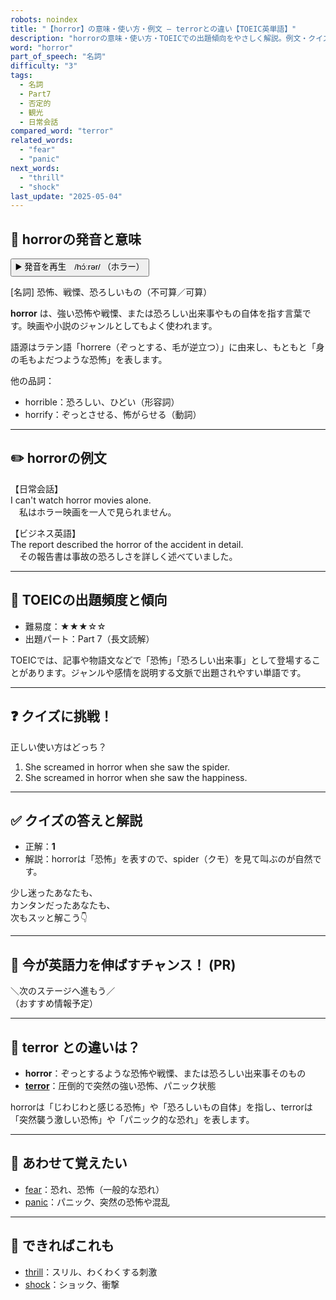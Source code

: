```yaml
---
robots: noindex
title: "【horror】の意味・使い方・例文 ― terrorとの違い【TOEIC英単語】"
description: "horrorの意味・使い方・TOEICでの出題傾向をやさしく解説。例文・クイズ付きでterrorとの違いもわかりやすく学べます。"
word: "horror"
part_of_speech: "名詞"
difficulty: "3"
tags:
  - 名詞
  - Part7
  - 否定的
  - 観光
  - 日常会話
compared_word: "terror"
related_words:
  - "fear"
  - "panic"
next_words:
  - "thrill"
  - "shock"
last_update: "2025-05-04"
---
```


## 🔰 horrorの発音と意味

<button class="play-audio" onclick="playTTS('horror')">
  <span class="play-audio-main">
    ▶️ 発音を再生　/hɔ́ːrər/
  </span>
  <span class="play-audio-sub">
    （ホラー）
  </span>
</button>

[名詞] 恐怖、戦慄、恐ろしいもの（不可算／可算）

**horror** は、強い恐怖や戦慄、または恐ろしい出来事やもの自体を指す言葉です。映画や小説のジャンルとしてもよく使われます。

語源はラテン語「horrere（ぞっとする、毛が逆立つ）」に由来し、もともと「身の毛もよだつような恐怖」を表します。

他の品詞：  
- horrible：恐ろしい、ひどい（形容詞）
- horrify：ぞっとさせる、怖がらせる（動詞）

---

## ✏️ horrorの例文

【日常会話】  
I can't watch horror movies alone.  
　私はホラー映画を一人で見られません。

【ビジネス英語】  
The report described the horror of the accident in detail.  
　その報告書は事故の恐ろしさを詳しく述べていました。

---

## 🎯 TOEICの出題頻度と傾向

- 難易度：★★★☆☆
- 出題パート：Part 7（長文読解）

TOEICでは、記事や物語文などで「恐怖」「恐ろしい出来事」として登場することがあります。ジャンルや感情を説明する文脈で出題されやすい単語です。

---

## ❓ クイズに挑戦！

正しい使い方はどっち？

1. She screamed in horror when she saw the spider.  
2. She screamed in horror when she saw the happiness.

---

## ✅ クイズの答えと解説

- 正解：**1**
- 解説：horrorは「恐怖」を表すので、spider（クモ）を見て叫ぶのが自然です。

少し迷ったあなたも、  
カンタンだったあなたも、  
次もスッと解こう👇️

---

## 🚀 今が英語力を伸ばすチャンス！ (PR)

<div class="info-center">
＼次のステージへ進もう／<br>  
（おすすめ情報予定）
</div>

---

## 🤔  terror との違いは？

- **horror**：ぞっとするような恐怖や戦慄、または恐ろしい出来事そのもの
- **[terror](/word/terror)**：圧倒的で突然の強い恐怖、パニック状態

horrorは「じわじわと感じる恐怖」や「恐ろしいもの自体」を指し、terrorは「突然襲う激しい恐怖」や「パニック的な恐れ」を表します。

---

## 🧩 あわせて覚えたい

- [fear](/word/fear)：恐れ、恐怖（一般的な恐れ）
- [panic](/word/panic)：パニック、突然の恐怖や混乱

---

## 📖 できればこれも

- [thrill](/word/thrill)：スリル、わくわくする刺激
- [shock](/word/shock)：ショック、衝撃


<!-- cvid: aid27_bid07 -->
